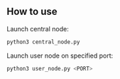 ## How to use
Launch central node:
```bash
python3 central_node.py
```
Launch user node on specified port:
```bash
python3 user_node.py <PORT>
```